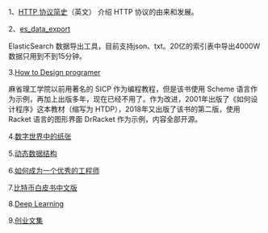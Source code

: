 1、[HTTP 协议简史](https://hpbn.co/brief-history-of-http/)（英文）
介绍 HTTP 协议的由来和发展。

2、[es\_data\_export](https://github.com/760515805/es_data_export)

ElasticSearch 数据导出工具，目前支持json、txt。20亿的索引表中导出4000W数据只用到不到15分钟。


3.[How to Design programer](https://htdp.org/2018-01-06/Book/index.html)

麻省理工学院以前用著名的 SICP 作为编程教程，但是该书使用 Scheme 语言作为示例，再加上出版多年，现在已经不用了。作为改进，2001年出版了《如何设计程序》这本教材（缩写为 HTDP），2018年又出版了该书的第二版，使用 Racket 语言的图形界面 DrRacket 作为示例，内容全部开源。

4.[数字世界中的纸张](https://type.cyhsu.xyz/2018/09/understanding-pdf-the-digitalized-paper/)

5.[动态数据结构](https://www.cs.usfca.edu/~galles/visualization/Algorithms.html)

6.[如何成为一个优秀的工程师](https://jvns.ca/blog/so-you-want-to-be-a-wizard/)

7.[比特币白皮书中文版](https://github.com/xiaolai/bitcoin-whitepaper-chinese-translation/blob/master/Bitcoin-Whitepaper-EN-CN.md)

8.[Deep Learning](https://livebook.manning.com/#!/book/grokking-deep-learning/)

9.[创业文集](https://pmarchive.com/)
